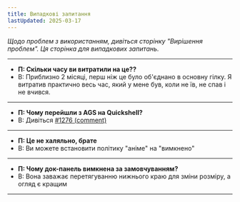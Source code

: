 ```yaml
---
title: Випадкові запитання
lastUpdated: 2025-03-17
---
```


_Щодо проблем з використанням, дивіться сторінку "Вирішення проблем". Ця сторінка для випадкових запитань._

---
- **П: Скільки часу ви витратили на це??**
- В: Приблизно 2 місяці, перш ніж це було об'єднано в основну гілку. Я витратив практично весь час, який у мене був, коли не їв, не спав і не вчився.
---
- **П: Чому перейшли з AGS на Quickshell?**
- В: Дивіться [#1276 (comment)](https://github.com/end-4/dots-hyprland/pull/1276#issuecomment-2860016485)
---
- **П: Це не халяльно, брате**
- В: Ви можете встановити політику "аніме" на "вимкнено"
---
- **П: Чому док-панель вимкнена за замовчуванням?**
- В: Вона заважає перетягуванню нижнього краю для зміни розміру, а огляд є кращим
---